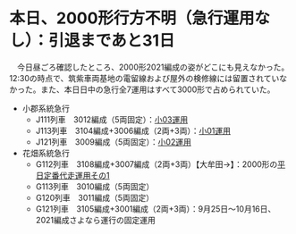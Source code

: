 # 本日、2000形行方不明（急行運用なし）：引退まであと31日

<div class="section">　今日昼ごろ確認したところ、2000形2021編成の姿がどこにも見えなかった。12:30の時点で、筑紫車両基地の電留線および屋外の検修線には留置されていなかった。また、本日日中の急行全7運用はすべて3000形で占められていた。

* 小郡系統急行
    * J111列車　3012編成（5両固定）：[小03運用](http://d.hatena.ne.jp/aotake91/20100827/1282893365#WJ03)
    * J113列車　3104編成+3006編成（2両+3両）：[小01運用](http://d.hatena.ne.jp/aotake91/20100827/1282893365#WJ01)
    * J121列車　3009編成（5両固定）：[小02運用](http://d.hatena.ne.jp/aotake91/20100827/1282893365#WJ02)
* 花畑系統急行
    * G112列車　3108編成+3007編成（2両+3両）【大牟田→】：2000形の[平日定番代走運用その1](http://d.hatena.ne.jp/aotake91/20100713/1279022801)
    * G113列車　3010編成（5両固定）
    * G120列車　3011編成（5両固定）
    * G121列車　3105編成+3001編成（2両+3両）：9月25日〜10月16日、2021編成さよなら運行の固定運用

</div>